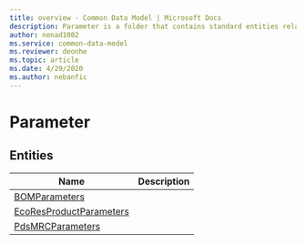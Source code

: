```yaml
---
title: overview - Common Data Model | Microsoft Docs
description: Parameter is a folder that contains standard entities related to the Common Data Model.
author: nenad1002
ms.service: common-data-model
ms.reviewer: deonhe
ms.topic: article
ms.date: 4/29/2020
ms.author: nebanfic
---
```


# Parameter


## Entities

|Name|Description|
|---|---|
|[BOMParameters](BOMParameters.md)||
|[EcoResProductParameters](EcoResProductParameters.md)||
|[PdsMRCParameters](PdsMRCParameters.md)||
